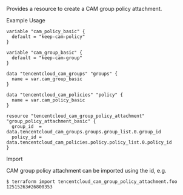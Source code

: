 Provides a resource to create a CAM group policy attachment.

Example Usage

```hcl
variable "cam_policy_basic" {
  default = "keep-cam-policy"
}

variable "cam_group_basic" {
  default = "keep-cam-group"
}

data "tencentcloud_cam_groups" "groups" {
  name = var.cam_group_basic
}

data "tencentcloud_cam_policies" "policy" {
  name = var.cam_policy_basic
}

resource "tencentcloud_cam_group_policy_attachment" "group_policy_attachment_basic" {
  group_id  = data.tencentcloud_cam_groups.groups.group_list.0.group_id
  policy_id = data.tencentcloud_cam_policies.policy.policy_list.0.policy_id
}
```

Import

CAM group policy attachment can be imported using the id, e.g.

```
$ terraform import tencentcloud_cam_group_policy_attachment.foo 12515263#26800353
```